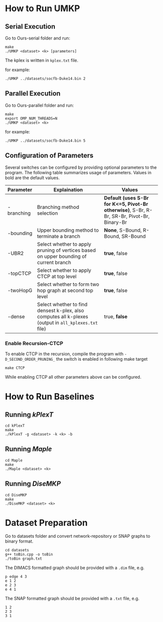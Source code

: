 # How to Run UMKP
## Serial Execution
Go to Ours-serial folder and run: 
```
make
./UMKP <dataset> <k> [parameters]
```
The kplex is written in `kplex.txt` file. 

for example: 
```
./UMKP ../datasets/socfb-Duke14.bin 2
```

## Parallel Execution
Go to Ours-parallel folder and run:
```
make
export OMP_NUM_THREADS=N
./UMKP <dataset> <k>
```

for example: 
```
./UMKP ../datasets/socfb-Duke14.bin 5
```


## Configuration of Parameters

Several switches can be configured by providing optional parameters to the program. The following table summarizes usage of parameters. Values in bold are the default values. 


| Parameter |Explaination | Values |
|----------|-------|--------------------|
| -branching | Branching method selection | **Default (uses S-Br for K<=5, Pivot-Br otherwise)**, S-Br, R-Br, SR-Br, Pivot-Br, Binary-Br  |
| -bounding  | Upper bounding method to terminate a branch | **None**, S-Bound, R-Bound, SR-Bound |
| -UBR2 | Select whether to apply pruning of vertices based on upper bounding of current branch | **true**, false|
| -topCTCP | Select whether to apply CTCP at top level | **true**, false|
| -twoHopG | Select whether to form two hop graph at second top level | **true**, false|
| -dense | Select whether to find densest k-plex, also computes all k-plexes (output in `all_kplexes.txt` file) |true, **false** |

### Enable Recursion-CTCP

To enable CTCP in the recursion, compile the program with `-D_SECOND_ORDER_PRUNING_` 
the switch is enabled in following make target

```
make CTCP
```
While enabling CTCP all other parameters above can be configured. 

# How to Run Baselines

## Running *kPlexT*

```
cd kPlexT
make
./kPlexT -g <dataset> -k <k> -b
```

## Running *Maple*

```
cd Maple
make
./Maple <dataset> <k> 
```

## Running *DiseMKP*

```
cd DiseMKP
make
./DiseMKP <dataset> <k> 
```

# Dataset Preparation
Go to datasets folder and convert network-repository or SNAP graphs to binary format. 

```
cd datasets
g++ toBin.cpp -o toBin
./toBin graph.txt
```

The DIMACS formatted graph should be provided with a `.dim` file, e.g. 
```
p edge 4 3
e 1 2
e 2 3
e 4 1
```

The SNAP formatted graph should be provided with a `.txt` file, e.g. 
```
1 2
2 3
3 1
```